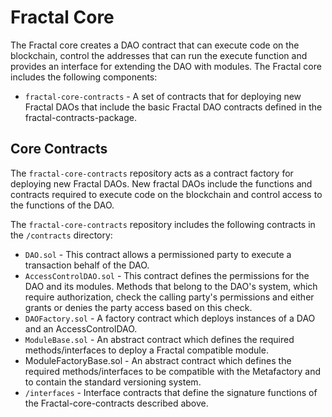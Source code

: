 # Fractal Core

The Fractal core creates a DAO contract that can execute code on the blockchain, control the addresses that can run the execute function and provides an interface for extending the DAO with modules. The Fractal core includes the following components:

* `fractal-core-contracts` - A set of contracts that for deploying new Fractal DAOs that include the basic Fractal DAO contracts defined in the fractal-contracts-package.

## Core Contracts

The `fractal-core-contracts` repository acts as a contract factory for deploying new Fractal DAOs. New fractal DAOs include the functions and contracts required to execute code on the blockchain and control access to the functions of the DAO.

The `fractal-core-contracts` repository includes the following contracts in the `/contracts` directory:

* `DAO.sol` - This contract allows a permissioned party to execute a transaction behalf of the DAO.
* `AccessControlDAO.sol` - This contract defines the permissions for the DAO and its modules.  Methods that belong to the DAO's system, which require authorization, check the calling party's permissions and either grants or denies the party access based on this check.
* `DAOFactory.sol` - A factory contract which deploys instances of a DAO and an AccessControlDAO.
* `ModuleBase.sol` - An abstract contract which defines the required methods/interfaces to deploy a Fractal compatible module.
* ModuleFactoryBase.sol - An abstract contract which defines the required methods/interfaces to be compatible with the Metafactory and to contain the standard versioning system.
* `/interfaces` - Interface contracts that define the signature functions of the Fractal-core-contracts described above.
